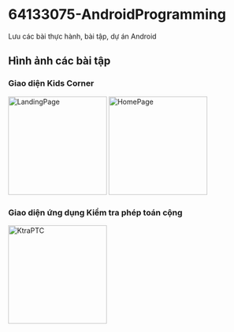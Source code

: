 # 64133075-AndroidProgramming
Lưu các bài thực hành, bài tập, dự án Android

## Hình ảnh các bài tập
### Giao diện Kids Corner
<img alt="LandingPage" width="200" src="https://github.com/user-attachments/assets/924b84bd-8e09-42b9-8166aeac3eafc6e7">

<img alt="HomePage" width="200" src="https://github.com/user-attachments/assets/3fb2e4db-33a7-4709-a5b9-edbf50413145" >




### Giao diện ứng dụng Kiểm tra phép toán cộng
<img width="200" alt="KtraPTC" src="https://github.com/user-attachments/assets/983ca53e-2f9d-47fd-b3ef-0e8c19a84395" />
